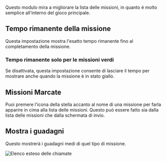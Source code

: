 Questo modulo mira a migliorare la lista delle missioni, in quanto è molto semplice all'interno del gioco principale.

## Tempo rimanente della missione
Questa impostazione mostra l'esatto tempo rimanente fino al completamento della missione.

### Tempo rimanente solo per le missioni verdi
Se disattivata, questa impostazione consente di lasciare il tempo per mostrare anche quando la missione è in stato giallo.

## Missioni Marcate
Puoi premere l'icona della stella accanto al nome di una missione per farla apparire in cima alla lista delle missioni. Questo può essere fatto sia dalla lista delle missioni che dalla schermata di invio.

## Mostra i guadagni
Questo mostrerà i guadagni medi di quel tipo di missione.

![Elenco esteso delle chiamate](missionList.png)